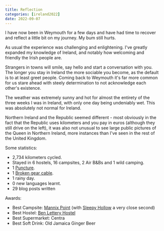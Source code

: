 ```yaml
--- 
title: Reflection
categories: [ireland2022]
date: 2022-09-07
---
```


I have now been in Weymouth for a few days and have had time to recover and
reflect a little bit on my journey. My bum still hurts.

As usual the experience was challenging and enlightening. I've greatly
expanded my knowledge of Ireland, and notably how welcoming and friendly the
Irish people are.

Strangers in towns will smile, say hello and start a conversation with you.
The longer you stay in Ireland the more sociable you become, as the default is
to at least greet people. Coming back to Weymouth it's far more common for
us stare ahead with steely determination to not acknowledge each other's
existence.

The weather was extremely sunny and hot for almost the entirety of the three
weeks I was in Ireland, with only one day being undeniably wet. This was
absolutely not normal for Ireland.

Northern Ireland and the Republic seemed different - most obviously in the
fact that the Republic uses kilometers and you pay in euros (although they
still drive on the left), it was also not unusual to see large public pictures
of the Queen in Northern Ireland, more instances than I've seen in the rest of
the United Kingdom.

Some statistics:

- 2,734 kilometers cycled.
- Stayed in 6 hostels, 16 campsites, 2 Air B&Bs and 1 wild camping.
- 1 [Puncture](/blog/2022/08/10/day-5-sleep-hollow/).
- 1 [Broken gear cable](/blog/2022/09/03/day-28-weymouth-the-end).
- 1 rainy day.
- 0 new languages learnt.
- 29 blog posts written

Awards:

- Best Campsite: [Mannix Point](/blog/2022/08/22/day-17-rest-day/) (with [Sleepy Hollow](/blog/2022/08/10/day-5-sleep-hollow/) a very close second)
- Best Hostel: [Ben Lettery Hostel](/blog/2022/08/16/day-11-ben-lettery-mountain-hostel)
- Best Supermarket: Centra
- Best Soft Drink: Old Jamaica Ginger Beer
